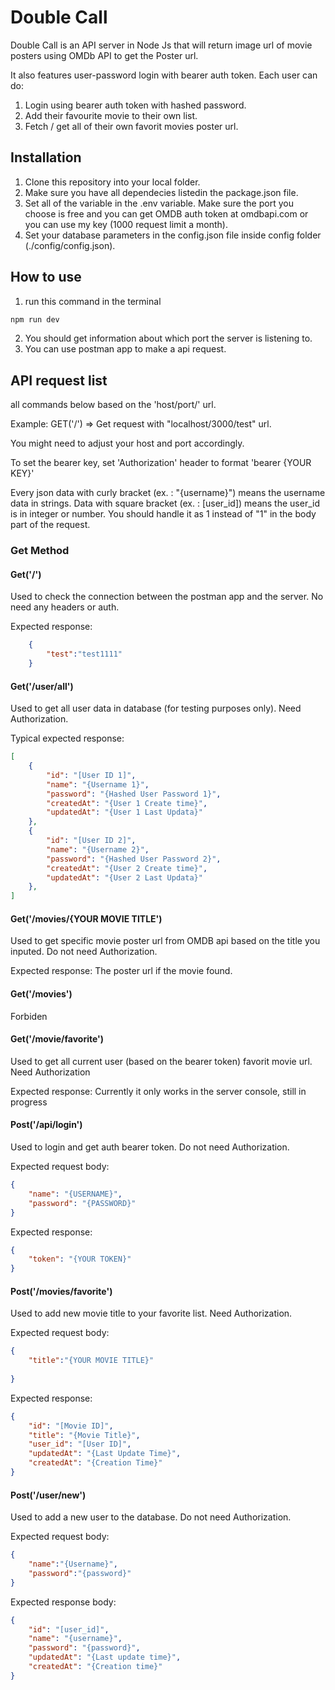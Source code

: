 # Double Call

Double Call is an API server in Node Js that will return image url of movie posters using OMDb API to get the Poster url.

It also features user-password login with bearer auth token. Each user can do:
1. Login using bearer auth token with hashed password.
2. Add their favourite movie to their own list.
3. Fetch / get all of their own favorit movies poster url.

## Installation
1. Clone this repository into your local folder.
2. Make sure you have all dependecies listedin the package.json file.
3. Set all of the variable in the .env variable. Make sure the port you choose is free and you can get OMDB auth token at omdbapi.com or you can use my key (1000 request limit a month).
4. Set your database parameters in the config.json file inside config folder (./config/config.json).

## How to use
1. run this command in the terminal
```bash
npm run dev
```
2. You should get information about which port the server is listening to.
3. You can use postman app to make a api request.

## API request list

all commands below based on the 'host/port/' url.

Example: GET('/') => Get request with "localhost/3000/test" url.

You might need to adjust your host and port accordingly.

To set the bearer key, set 'Authorization' header to format 'bearer {YOUR KEY}'

Every json data with curly bracket (ex. : "{username}") means the username data in strings. Data with square bracket (ex. : [user_id]) means the user_id is in integer or number. You should handle it as 1 instead of "1" in the body part of the request.

### Get Method

#### Get('/')
Used to check the connection between the postman app and the server. No need any headers or auth.

Expected response:
```JSON
    {
        "test":"test1111"
    }
```

#### Get('/user/all')
Used to get all user data in database (for testing purposes only). Need Authorization.

Typical expected response:
```JSON
[
    {
        "id": "[User ID 1]",
        "name": "{Username 1}",
        "password": "{Hashed User Password 1}",
        "createdAt": "{User 1 Create time}",
        "updatedAt": "{User 1 Last Updata}"
    },
    {
        "id": "[User ID 2]",
        "name": "{Username 2}",
        "password": "{Hashed User Password 2}",
        "createdAt": "{User 2 Create time}",
        "updatedAt": "{User 2 Last Updata}"
    },
]
```
#### Get('/movies/{YOUR MOVIE TITLE')
Used to get specific movie poster url from OMDB api based on the title you inputed. Do not need Authorization.

Expected response:
    The poster url if the movie found.

#### Get('/movies')
Forbiden

#### Get('/movie/favorite')
Used to get all current user (based on the bearer token) favorit movie url. Need Authorization

Expected response:
    Currently it only works in the server console, still in progress

#### Post('/api/login')
Used to login and get auth bearer token. Do not need Authorization.

Expected request body:
```JSON
{
    "name": "{USERNAME}",
    "password": "{PASSWORD}"
}
```

Expected response:
```JSON
{
    "token": "{YOUR TOKEN}"
}
```

#### Post('/movies/favorite')
Used to add new movie title to your favorite list. Need Authorization.

Expected request body:
```JSON
{
    "title":"{YOUR MOVIE TITLE}"
    
}
```

Expected response:
```JSON
{
    "id": "[Movie ID]",
    "title": "{Movie Title}",
    "user_id": "[User ID]",
    "updatedAt": "{Last Update Time}",
    "createdAt": "{Creation Time}"
}
```

#### Post('/user/new')
Used to add a new user to the database. Do not need Authorization.

Expected request body:
```JSON
{
    "name":"{Username}",
    "password":"{password}"
}
```

Expected response body:
```JSON
{
    "id": "[user_id]",
    "name": "{username}",
    "password": "{password}",
    "updatedAt": "{Last update time}",
    "createdAt": "{Creation time}"
}
```